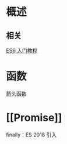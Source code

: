 # 概述
## 相关
[ES6 入门教程](https://es6.ruanyifeng.com/#docs/promise) 
# 函数
箭头函数

# [[Promise]] 
finally：ES 2018 引入